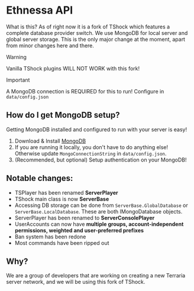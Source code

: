 # Ethnessa API
What is this? As of right now it is a fork of TShock which features a complete database provider switch. We use MongoDB for local server and global server storage. This is the only major change at the moment, apart from minor changes here and there.

> [!WARNING]
> Vanilla TShock plugins WILL NOT WORK with this fork!
 
> [!IMPORTANT]
> A MongoDB connection is REQUIRED for this to run! Configure in `data/config.json`

## How do I get MongoDB setup?
Getting MongoDB installed and configured to run with your server is easy! 

1. Download & Install [MongoDB](https://www.mongodb.com/try/download/community)
2. If you are running it locally, you don't have to do anything else! Otherwise update `MongoConnectionString` in `data/config.json`.
3. (Recommended, but optional) Setup authentication on your MongoDB!

## Notable changes:
- TSPlayer has been renamed **ServerPlayer**
- TShock main class is now **ServerBase**
- Accessing DB storage can be done from `ServerBase.GlobalDatabase` or `ServerBase.LocalDatabase`. These are both IMongoDatabase objects.
- ServerPlayer has been renamed to **ServerConsolePlayer**
- UserAccounts can now have **multiple groups, account-independent permissions, weighted and user-preferred prefixes**
- Ban system has been redone
- Most commands have been ripped out

## Why?
We are a group of developers that are working on creating a new Terraria server network, and we will be using this fork of TShock.
